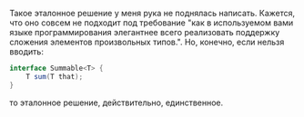 Такое эталонное решение у меня рука не поднялась написать. Кажется, что оно совсем не подходит под требование "как в используемом вами языке программирования элегантнее всего реализовать поддержку сложения элементов произвольных типов.". Но, конечно, если нельзя вводить:
```java
interface Summable<T> {
    T sum(T that);
}
```
то эталонное решение, действительно, единственное. 